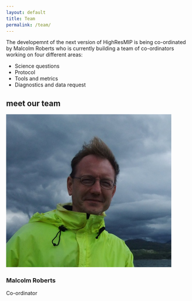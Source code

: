 ```yaml
---
layout: default
title: Team
permalink: /team/
---
```


The developemnt of the next version of HighResMIP is being co-ordinated by Malcolm Roberts who is currently building a team of co-ordinators working on four different areas:

* Science questions
* Protocol
* Tools and metrics
* Diagnostics and data request

<section class="team-members" itemprop="contributor">
	<div class="container">
		<h2 class="top-heading">meet our team</h2>
		<article class="developer-grid">
			<div class="developer-wrap">
				<img src="/assets/images/team/roberts_malcolm.jpg" alt="Malcolm Roberts portrait">
				<h3>Malcolm Roberts</h3>
				<p>Co-ordinator</p>
				<ul>
					<li style="list-style:none;"><a href="https://www.metoffice.gov.uk/research/people/malcolm-roberts"><i class="fa fa-globe"></i></a></li>
					<!-- <listyle="list-style:none;"><a href=""><i class="fab fa-instagram"></i></a></li>
					<listyle="list-style:none;"><a href=""><i class="fab fa-twitter"></i></a></li>
					<listyle="list-style:none;"><a href=""><i class="fab fa-linkedin-in"></i></a></li> -->
				</ul>
			</div>
		</article>
	</div>
</section>
